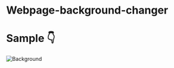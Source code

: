 # Webpage-background-changer

<h1>Sample 👇</h1>

![Background](https://user-images.githubusercontent.com/62493255/179371238-5313e7ee-8da4-4625-b947-a5b62f7fc5af.png)
